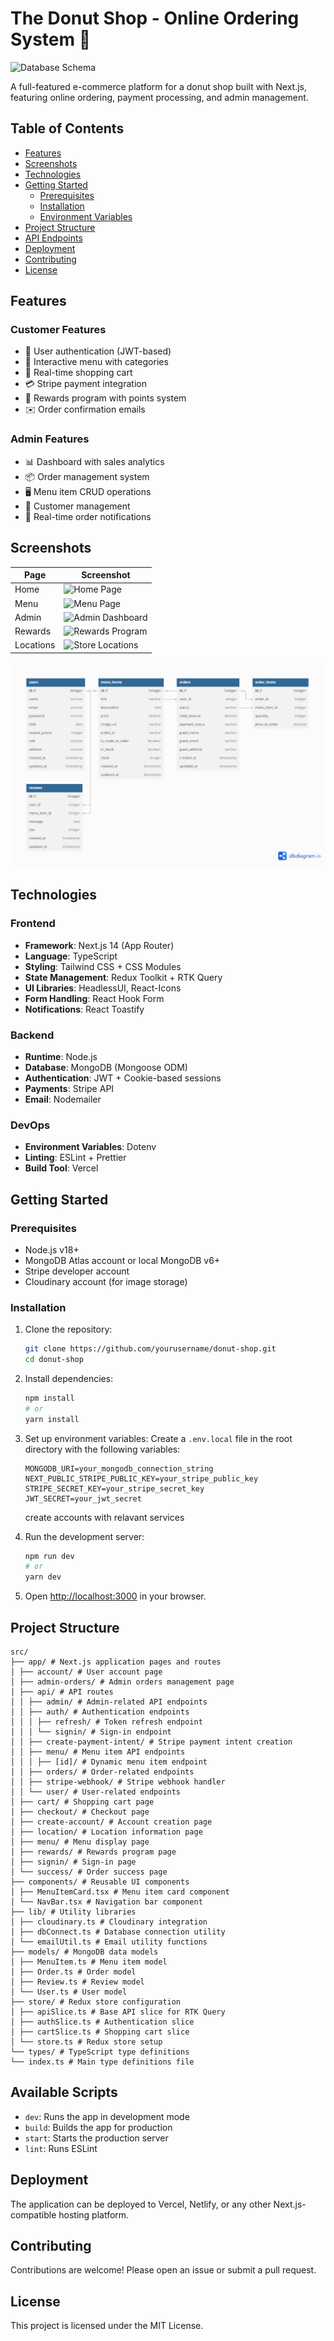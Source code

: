 # The Donut Shop - Online Ordering System 🍩

![Database Schema](assets/database-schema.png)

A full-featured e-commerce platform for a donut shop built with Next.js, featuring online ordering, payment processing, and admin management.

## Table of Contents

- [Features](#features)
- [Screenshots](#screenshots)
- [Technologies](#technologies)
- [Getting Started](#getting-started)
  - [Prerequisites](#prerequisites)
  - [Installation](#installation)
  - [Environment Variables](#environment-variables)
- [Project Structure](#project-structure)
- [API Endpoints](#api-endpoints)
- [Deployment](#deployment)
- [Contributing](#contributing)
- [License](#license)

## Features

### Customer Features

- 🚀 User authentication (JWT-based)
- 🍩 Interactive menu with categories
- 🛒 Real-time shopping cart
- 💳 Stripe payment integration
- 🎯 Rewards program with points system
- ✉️ Order confirmation emails

### Admin Features

- 📊 Dashboard with sales analytics
- 📦 Order management system
- 🖥️ Menu item CRUD operations
- 📝 Customer management
- 🔔 Real-time order notifications

## Screenshots

| Page      | Screenshot                                              |
| --------- | ------------------------------------------------------- |
| Home      | ![Home Page](./assets/ocalhost_3000_.png)               |
| Menu      | ![Menu Page](<.assets/localhost_3000_(1).png>)          |
| Admin     | ![Admin Dashboard](<.assets/localhost_3000_(4).png>)    |
| Rewards   | ![Rewards Program](<.assets/localhost_3000_(2).png>)    |
| Locations | ![Store Locations](./assets/ocalhost_3000_location.png) |

![Database Schema](assets/Untitled.png)

## Technologies

### Frontend

- **Framework**: Next.js 14 (App Router)
- **Language**: TypeScript
- **Styling**: Tailwind CSS + CSS Modules
- **State Management**: Redux Toolkit + RTK Query
- **UI Libraries**: HeadlessUI, React-Icons
- **Form Handling**: React Hook Form
- **Notifications**: React Toastify

### Backend

- **Runtime**: Node.js
- **Database**: MongoDB (Mongoose ODM)
- **Authentication**: JWT + Cookie-based sessions
- **Payments**: Stripe API
- **Email**: Nodemailer

### DevOps

- **Environment Variables**: Dotenv
- **Linting**: ESLint + Prettier
- **Build Tool**: Vercel

## Getting Started

### Prerequisites

- Node.js v18+
- MongoDB Atlas account or local MongoDB v6+
- Stripe developer account
- Cloudinary account (for image storage)

### Installation

1. Clone the repository:

   ```bash
   git clone https://github.com/yourusername/donut-shop.git
   cd donut-shop

   ```

2. Install dependencies:

   ```bash
   npm install
   # or
   yarn install
   ```

3. Set up environment variables:
   Create a `.env.local` file in the root directory with the following variables:

   ```
   MONGODB_URI=your_mongodb_connection_string
   NEXT_PUBLIC_STRIPE_PUBLIC_KEY=your_stripe_public_key
   STRIPE_SECRET_KEY=your_stripe_secret_key
   JWT_SECRET=your_jwt_secret
   ```

   create accounts with relavant services

4. Run the development server:

   ```bash
   npm run dev
   # or
   yarn dev
   ```

5. Open [http://localhost:3000](http://localhost:3000) in your browser.

## Project Structure

```
src/
├── app/ # Next.js application pages and routes
│ ├── account/ # User account page
│ ├── admin-orders/ # Admin orders management page
│ ├── api/ # API routes
│ │ ├── admin/ # Admin-related API endpoints
│ │ ├── auth/ # Authentication endpoints
│ │ │ ├── refresh/ # Token refresh endpoint
│ │ │ └── signin/ # Sign-in endpoint
│ │ ├── create-payment-intent/ # Stripe payment intent creation
│ │ ├── menu/ # Menu item API endpoints
│ │ │ ├── [id]/ # Dynamic menu item endpoint
│ │ ├── orders/ # Order-related endpoints
│ │ ├── stripe-webhook/ # Stripe webhook handler
│ │ └── user/ # User-related endpoints
│ ├── cart/ # Shopping cart page
│ ├── checkout/ # Checkout page
│ ├── create-account/ # Account creation page
│ ├── location/ # Location information page
│ ├── menu/ # Menu display page
│ ├── rewards/ # Rewards program page
│ ├── signin/ # Sign-in page
│ └── success/ # Order success page
├── components/ # Reusable UI components
│ ├── MenuItemCard.tsx # Menu item card component
│ └── NavBar.tsx # Navigation bar component
├── lib/ # Utility libraries
│ ├── cloudinary.ts # Cloudinary integration
│ ├── dbConnect.ts # Database connection utility
│ └── emailUtil.ts # Email utility functions
├── models/ # MongoDB data models
│ ├── MenuItem.ts # Menu item model
│ ├── Order.ts # Order model
│ ├── Review.ts # Review model
│ └── User.ts # User model
├── store/ # Redux store configuration
│ ├── apiSlice.ts # Base API slice for RTK Query
│ ├── authSlice.ts # Authentication slice
│ ├── cartSlice.ts # Shopping cart slice
│ └── store.ts # Redux store setup
└── types/ # TypeScript type definitions
└── index.ts # Main type definitions file
```

## Available Scripts

- `dev`: Runs the app in development mode
- `build`: Builds the app for production
- `start`: Starts the production server
- `lint`: Runs ESLint

## Deployment

The application can be deployed to Vercel, Netlify, or any other Next.js-compatible hosting platform.

## Contributing

Contributions are welcome! Please open an issue or submit a pull request.

## License

This project is licensed under the MIT License.
